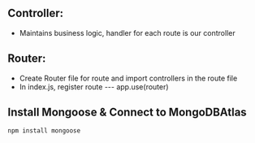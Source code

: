 ## Controller:

- Maintains business logic, handler for each route is our controller

## Router:

- Create Router file for route and import controllers in the route file
- In index.js, register route --- app.use(router)

## Install Mongoose & Connect to MongoDBAtlas

`npm install mongoose`
